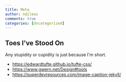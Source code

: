```yaml
---
title: Meta
author: ndileas
comments: true
categories: [Uncategorized]
---
```



## Toes I've Stood On

Any stupidity or cupidity is just because I'm short.

 - https://edwardtufte.github.io/tufte-css/
 - https://www.gwern.net/Design#tools
 - https://superdevresources.com/image-caption-jekyll/
 